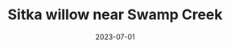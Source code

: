 ---
title: "Sitka willow near Swamp Creek"
date: 2023-07-01
picture: "/assets/camera-roll/2023/07/2023-07-01-sitka-willow-near-swamp-creek/20230702_021216196_iOS.jpg"
thumbnail: "/assets/camera-roll/2023/07/2023-07-01-sitka-willow-near-swamp-creek/20230702_021216196_iOS-thumbnail.jpg"
type: picture
tags:
  - Salix sitchensis
  - Identified with PictureThis
  - Swamp Creek
  - Wallace Swamp Creek Park
---